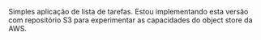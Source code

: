Simples aplicação de lista de tarefas.
Estou implementando esta versão com repositório S3 para experimentar as capacidades do object store da AWS.
